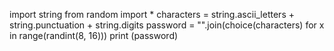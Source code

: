  import string
from random import *
characters = string.ascii_letters + string.punctuation  + string.digits
password =  "".join(choice(characters) for x in range(randint(8, 16)))
print (password)
